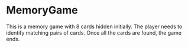 # MemoryGame
This is a memory game with 8 cards hidden initially. The player needs to identify matching pairs of cards. Once all the cards are found, the game ends.
